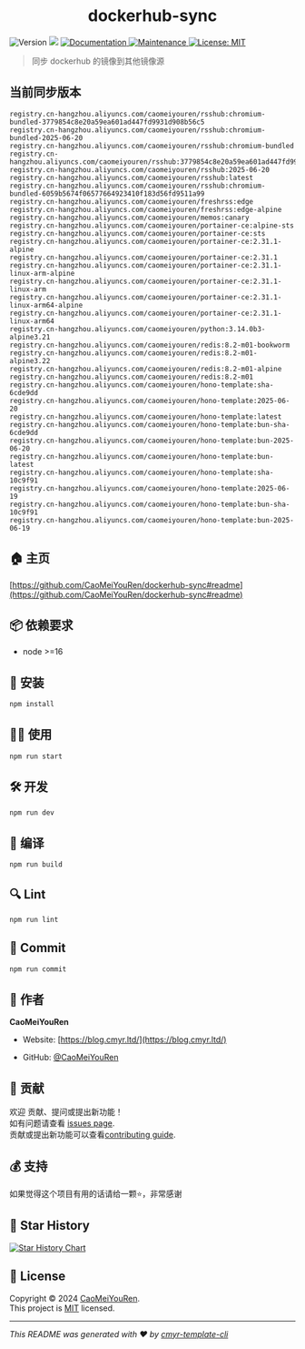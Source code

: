 <h1 align="center">dockerhub-sync </h1>
<p>
  <img alt="Version" src="https://img.shields.io/badge/version-0.1.0-blue.svg?cacheSeconds=2592000" />
  <img src="https://img.shields.io/badge/node-%3E%3D16-blue.svg" />
  <a href="https://github.com/CaoMeiYouRen/dockerhub-sync#readme" target="_blank">
    <img alt="Documentation" src="https://img.shields.io/badge/documentation-yes-brightgreen.svg" />
  </a>
  <a href="https://github.com/CaoMeiYouRen/dockerhub-sync/graphs/commit-activity" target="_blank">
    <img alt="Maintenance" src="https://img.shields.io/badge/Maintained%3F-yes-green.svg" />
  </a>
  <a href="https://github.com/CaoMeiYouRen/dockerhub-sync/blob/master/LICENSE" target="_blank">
    <img alt="License: MIT" src="https://img.shields.io/github/license/CaoMeiYouRen/dockerhub-sync?color=yellow" />
  </a>
</p>


> 同步 dockerhub 的镜像到其他镜像源

## 当前同步版本

<!-- DOCKER_START -->
```
registry.cn-hangzhou.aliyuncs.com/caomeiyouren/rsshub:chromium-bundled-3779854c8e20a59ea601ad447fd9931d908b56c5
registry.cn-hangzhou.aliyuncs.com/caomeiyouren/rsshub:chromium-bundled-2025-06-20
registry.cn-hangzhou.aliyuncs.com/caomeiyouren/rsshub:chromium-bundled
registry.cn-hangzhou.aliyuncs.com/caomeiyouren/rsshub:3779854c8e20a59ea601ad447fd9931d908b56c5
registry.cn-hangzhou.aliyuncs.com/caomeiyouren/rsshub:2025-06-20
registry.cn-hangzhou.aliyuncs.com/caomeiyouren/rsshub:latest
registry.cn-hangzhou.aliyuncs.com/caomeiyouren/rsshub:chromium-bundled-6059b5674f06577664923410f183d56fd9511a99
registry.cn-hangzhou.aliyuncs.com/caomeiyouren/freshrss:edge
registry.cn-hangzhou.aliyuncs.com/caomeiyouren/freshrss:edge-alpine
registry.cn-hangzhou.aliyuncs.com/caomeiyouren/memos:canary
registry.cn-hangzhou.aliyuncs.com/caomeiyouren/portainer-ce:alpine-sts
registry.cn-hangzhou.aliyuncs.com/caomeiyouren/portainer-ce:sts
registry.cn-hangzhou.aliyuncs.com/caomeiyouren/portainer-ce:2.31.1-alpine
registry.cn-hangzhou.aliyuncs.com/caomeiyouren/portainer-ce:2.31.1
registry.cn-hangzhou.aliyuncs.com/caomeiyouren/portainer-ce:2.31.1-linux-arm-alpine
registry.cn-hangzhou.aliyuncs.com/caomeiyouren/portainer-ce:2.31.1-linux-arm
registry.cn-hangzhou.aliyuncs.com/caomeiyouren/portainer-ce:2.31.1-linux-arm64-alpine
registry.cn-hangzhou.aliyuncs.com/caomeiyouren/portainer-ce:2.31.1-linux-arm64
registry.cn-hangzhou.aliyuncs.com/caomeiyouren/python:3.14.0b3-alpine3.21
registry.cn-hangzhou.aliyuncs.com/caomeiyouren/redis:8.2-m01-bookworm
registry.cn-hangzhou.aliyuncs.com/caomeiyouren/redis:8.2-m01-alpine3.22
registry.cn-hangzhou.aliyuncs.com/caomeiyouren/redis:8.2-m01-alpine
registry.cn-hangzhou.aliyuncs.com/caomeiyouren/redis:8.2-m01
registry.cn-hangzhou.aliyuncs.com/caomeiyouren/hono-template:sha-6cde9dd
registry.cn-hangzhou.aliyuncs.com/caomeiyouren/hono-template:2025-06-20
registry.cn-hangzhou.aliyuncs.com/caomeiyouren/hono-template:latest
registry.cn-hangzhou.aliyuncs.com/caomeiyouren/hono-template:bun-sha-6cde9dd
registry.cn-hangzhou.aliyuncs.com/caomeiyouren/hono-template:bun-2025-06-20
registry.cn-hangzhou.aliyuncs.com/caomeiyouren/hono-template:bun-latest
registry.cn-hangzhou.aliyuncs.com/caomeiyouren/hono-template:sha-10c9f91
registry.cn-hangzhou.aliyuncs.com/caomeiyouren/hono-template:2025-06-19
registry.cn-hangzhou.aliyuncs.com/caomeiyouren/hono-template:bun-sha-10c9f91
registry.cn-hangzhou.aliyuncs.com/caomeiyouren/hono-template:bun-2025-06-19
```
<!-- DOCKER_END -->

## 🏠 主页

[https://github.com/CaoMeiYouRen/dockerhub-sync#readme](https://github.com/CaoMeiYouRen/dockerhub-sync#readme)


## 📦 依赖要求


- node >=16

## 🚀 安装

```sh
npm install
```

## 👨‍💻 使用

```sh
npm run start
```

## 🛠️ 开发

```sh
npm run dev
```

## 🔧 编译

```sh
npm run build
```

## 🔍 Lint

```sh
npm run lint
```

## 💾 Commit

```sh
npm run commit
```


## 👤 作者


**CaoMeiYouRen**

* Website: [https://blog.cmyr.ltd/](https://blog.cmyr.ltd/)

* GitHub: [@CaoMeiYouRen](https://github.com/CaoMeiYouRen)


## 🤝 贡献

欢迎 贡献、提问或提出新功能！<br />如有问题请查看 [issues page](https://github.com/CaoMeiYouRen/dockerhub-sync/issues). <br/>贡献或提出新功能可以查看[contributing guide](https://github.com/CaoMeiYouRen/dockerhub-sync/blob/master/CONTRIBUTING.md).

## 💰 支持

如果觉得这个项目有用的话请给一颗⭐️，非常感谢

## 🌟 Star History

[![Star History Chart](https://api.star-history.com/svg?repos=CaoMeiYouRen/dockerhub-sync&type=Date)](https://star-history.com/#CaoMeiYouRen/dockerhub-sync&Date)

## 📝 License

Copyright © 2024 [CaoMeiYouRen](https://github.com/CaoMeiYouRen).<br />
This project is [MIT](https://github.com/CaoMeiYouRen/dockerhub-sync/blob/master/LICENSE) licensed.

***
_This README was generated with ❤️ by [cmyr-template-cli](https://github.com/CaoMeiYouRen/cmyr-template-cli)_
